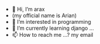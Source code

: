 - 👋 Hi, I’m arax
- (my official name is Arian)
- 👀 I’m interested in programming
- 🌱 I’m currently learning django ...
- 📫 How to reach me ...? my email

<!---
arianabdollahian/arianabdollahian is a ✨ special ✨ repository because its `README.md` (this file) appears on your GitHub profile.
You can click the Preview link to take a look at your changes.
--->
